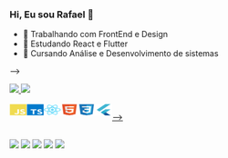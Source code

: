 ### Hi, Eu sou Rafael 👋

- 🔭 Trabalhando com FrontEnd e Design
- 🌱 Estudando React e Flutter
- 🎒 Cursando Análise e Desenvolvimento de sistemas

-->

<div align="left">
  <a href="https://github.com/raffaelcsar">
  <img height="180em" src="https://github-readme-stats.vercel.app/api?username=raffaelcsar&show_icons=true&theme=calm&include_all_commits=true&count_private=true"/>
  <img height="180em" src="https://github-readme-stats.vercel.app/api/top-langs/?username=raffaelcsar&layout=compact&langs_count=7&theme=calm"/>
</div>
  
<div style="display: inline_block"><br>
  <img align="left" height="20" width="30" src="https://raw.githubusercontent.com/devicons/devicon/master/icons/javascript/javascript-plain.svg">
  <img align="left" height="20" width="30" src="https://raw.githubusercontent.com/devicons/devicon/master/icons/typescript/typescript-plain.svg">
  <img align="left" height="20" width="30" src="https://raw.githubusercontent.com/devicons/devicon/master/icons/react/react-original.svg">
  <img align="left" height="20" width="30" src="https://raw.githubusercontent.com/devicons/devicon/master/icons/html5/html5-original.svg">
  <img align="left" height="20" width="30" src="https://raw.githubusercontent.com/devicons/devicon/master/icons/css3/css3-original.svg">
  <img align="left" height="20" width="30" src="https://raw.githubusercontent.com/devicons/devicon/master/icons/flutter/flutter-original.svg">
</div>

-->
  
<div><br>
  <a href="https://instagram.com/raffaelcsar" target="_blank"><img src="https://img.shields.io/badge/-Instagram-%23E4405F?style=for-the-badge&logo=instagram&logoColor=white" target="blank"></a>
  <a href = "mailto:raffaelcsar@gmail.com"><img src="https://img.shields.io/badge/-Gmail-%23333?style=for-the-badge&logo=gmail&logoColor=white" target="_blank"></a>
  <a href="https://www.linkedin.com/in/raffaelcsar" target="_blank"><img src="https://img.shields.io/badge/-LinkedIn-%230077B5?style=for-the-badge&logo=linkedin&logoColor=white" target="blank"></a>
  <a href="https://twitter.com/raffaelcsar"><img src="https://img.shields.io/badge/Twitter-1DA1F2?style=for-the-badge&logo=twitter&logoColor=white" target="blank"></a>
  <a href="https://open.spotify.com/show/1aaM6oIWCaIJJ2l0YQVSgl"><img src="https://img.shields.io/badge/Spotify-1ED760?&style=for-the-badge&logo=spotify&logoColor=white" target="blank"></a>
</div>
